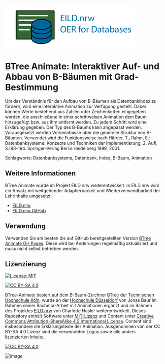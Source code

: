![EILD-Logo](logos/EILD-Logo.png)

# BTree Animate: Interaktiver Auf- und Abbau von B-Bäumen mit Grad-Bestimmung

Um das Verständnis für den Aufbau von B-Bäumen als Datenbankindex zu fördern, wird eine interaktive Animation zur Verfügung gestellt. Dabei können Werte bestehend aus Zahlen oder Zeichenketten eingegeben werden, die anschließend in einer schrittweisen Animation dem Baum hinzugefügt bzw. aus ihm entfernt werden. Zu jedem Schritt wird eine Erklärung gegeben. Der Typ des B-Baums kann angepasst werden. Vorausgesetzt werden Vorkenntnisse über die generelle Struktur von B-Bäumen. Verwendet wird die Funktionsweise nach Härder, T., Rahm, E.: Datenbanksysteme: Konzepte und Techniken der Implementierung, 2. Aufl, S.183-194. Springer-Verlag Berlin Heidelberg 1999, 2001. 

Schlagworte: Datenbanksysteme, Datenbank, Index, B-Baum, Animation

## Weitere Informationen
BTree Animate wurde im Projekt EILD.nrw weiterentwickelt. In EILD.nrw wird ein Ansatz mit weitgehender Adaptierbarkeit und Wiederverwendbarkeit der Lehrinhalte umgesetzt.
- [EILD.nrw]
- [EILD.nrw GitHub]

## Verwendung

Verwenden Sie am besten die auf GitHub bereitgestellten Version [BTree Animate GH Pages]. Diese wird bei Änderungen regelmäßig aktualisiert und muss nicht selbst betrieben werden.

## Lizenzierung
[![License: MIT][MIT-shield]][MIT]

[![CC BY-SA 4.0][cc-by-sa-shield]][cc-by-sa]

BTree-Animate basiert auf dem B-Baum-Zeichner [BTree] der [Technischen Hochschule Köln][TH Köln], wurde an der [Hochschule Düsseldorf][HSD] von Jonas Baur im Rahmen seiner Bachelor-Arbeit mit Animationen ergänzt und im Rahmen des Projektes [EILD.nrw] von Charlotte Hasler weiterentwickelt. Dieses Repository enthält Software unter [MIT-Lizenz][MIT] und Content unter [Creative Commons Attribution-ShareAlike 4.0 International License][cc-by-sa]. Content sind insbesondere die Erklärungstexte der Animation. Ausgenommen von der CC BY-SA 4.0 Lizenz sind die verwendeten Logos sowie alle anders lizenzierten Inhalte.

[![CC BY-SA 4.0][cc-by-sa-image]][cc-by-sa]

![image](https://user-images.githubusercontent.com/73349129/233968870-b61f0850-e7c2-489f-a597-53e030794b22.png)


[MIT]: https://github.com/EILD-nrw/btree-animate/blob/master/LICENCE
[MIT-shield]: https://img.shields.io/badge/License-MIT-yellow.svg
[cc-by-sa]: http://creativecommons.org/licenses/by-sa/4.0/
[cc-by-sa-image]: https://licensebuttons.net/l/by-sa/4.0/88x31.png
[cc-by-sa-shield]: https://img.shields.io/badge/License-CC%20BY--SA%204.0-lightgrey.svg
[HSD]: https://www.hs-duesseldorf.de/
[TH Köln]: https://www.th-koeln.de/
[BTree]: https://github.com/orca-nrw/b-tree
[BTree Animate GH Pages]: https://eild-nrw.github.io/btree-animate/
[EILD.nrw]: https://www.eild.nrw/
[EILD.nrw GitHub]: https://github.com/EILD-nrw
